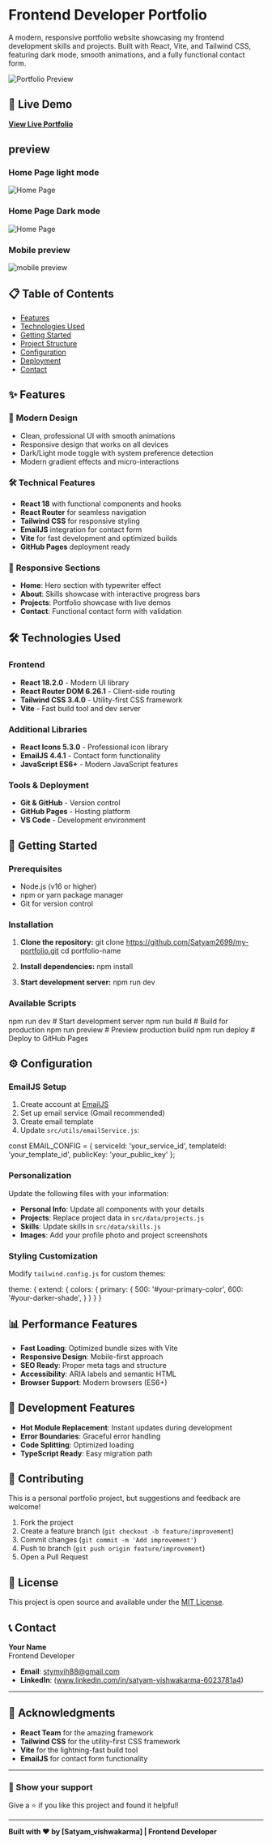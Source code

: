 # Frontend Developer Portfolio

A modern, responsive portfolio website showcasing my frontend development skills and projects. Built with React, Vite, and Tailwind CSS, featuring dark mode, smooth animations, and a fully functional contact form.

![Portfolio Preview](https://github.com/Satyam2699/my-portfolio)

## 🚀 Live Demo

**[View Live Portfolio](https://satyam2699.github.io/my-portfolio/)**

## preview
### Home Page light mode
![Home Page](https://github.com/Satyam2699/my-portfolio/blob/83b330920521ad146000cc7d3ae00fc271278df3/public/light-mode_desktop_home.JPG)

### Home Page Dark mode
![Home Page](https://github.com/Satyam2699/my-portfolio/blob/83b330920521ad146000cc7d3ae00fc271278df3/public/dark-mode_desktop_home.JPG)

### Mobile preview
![mobile preview](https://github.com/Satyam2699/my-portfolio/blob/83b330920521ad146000cc7d3ae00fc271278df3/public/mobile-view_dark.jpg)

## 📋 Table of Contents

- [Features](#features)
- [Technologies Used](#technologies-used)
- [Getting Started](#getting-started)
- [Project Structure](#project-structure)
- [Configuration](#configuration)
- [Deployment](#deployment)
- [Contact](#contact)

## ✨ Features

### 🎨 **Modern Design**
- Clean, professional UI with smooth animations
- Responsive design that works on all devices
- Dark/Light mode toggle with system preference detection
- Modern gradient effects and micro-interactions

### 🛠 **Technical Features**
- **React 18** with functional components and hooks
- **React Router** for seamless navigation
- **Tailwind CSS** for responsive styling
- **EmailJS** integration for contact form
- **Vite** for fast development and optimized builds
- **GitHub Pages** deployment ready

### 📱 **Responsive Sections**
- **Home**: Hero section with typewriter effect
- **About**: Skills showcase with interactive progress bars
- **Projects**: Portfolio showcase with live demos
- **Contact**: Functional contact form with validation

## 🛠 Technologies Used

### **Frontend**
- **React 18.2.0** - Modern UI library
- **React Router DOM 6.26.1** - Client-side routing
- **Tailwind CSS 3.4.0** - Utility-first CSS framework
- **Vite** - Fast build tool and dev server

### **Additional Libraries**
- **React Icons 5.3.0** - Professional icon library
- **EmailJS 4.4.1** - Contact form functionality
- **JavaScript ES6+** - Modern JavaScript features

### **Tools & Deployment**
- **Git & GitHub** - Version control
- **GitHub Pages** - Hosting platform
- **VS Code** - Development environment

## 🚀 Getting Started

### **Prerequisites**
- Node.js (v16 or higher)
- npm or yarn package manager
- Git for version control

### **Installation**

1. **Clone the repository:**
   git clone https://github.com/Satyam2699/my-portfolio.git
   cd portfolio-name

2. **Install dependencies:**
npm install

3. **Start development server:**
npm run dev


### **Available Scripts**

npm run dev # Start development server
npm run build # Build for production
npm run preview # Preview production build
npm run deploy # Deploy to GitHub Pages


## ⚙️ Configuration

### **EmailJS Setup**

1. Create account at [EmailJS](https://www.emailjs.com/)
2. Set up email service (Gmail recommended)
3. Create email template
4. Update `src/utils/emailService.js`:

const EMAIL_CONFIG = {
serviceId: 'your_service_id',
templateId: 'your_template_id',
publicKey: 'your_public_key'
};


### **Personalization**

Update the following files with your information:

- **Personal Info**: Update all components with your details
- **Projects**: Replace project data in `src/data/projects.js`
- **Skills**: Update skills in `src/data/skills.js`
- **Images**: Add your profile photo and project screenshots

### **Styling Customization**

Modify `tailwind.config.js` for custom themes:

theme: {
extend: {
colors: {
primary: {
500: '#your-primary-color',
600: '#your-darker-shade',
}
}
}
}

## 📊 Performance Features

- **Fast Loading**: Optimized bundle sizes with Vite
- **Responsive Design**: Mobile-first approach
- **SEO Ready**: Proper meta tags and structure
- **Accessibility**: ARIA labels and semantic HTML
- **Browser Support**: Modern browsers (ES6+)

## 🔧 Development Features

- **Hot Module Replacement**: Instant updates during development
- **Error Boundaries**: Graceful error handling
- **Code Splitting**: Optimized loading
- **TypeScript Ready**: Easy migration path

## 🤝 Contributing

This is a personal portfolio project, but suggestions and feedback are welcome!

1. Fork the project
2. Create a feature branch (`git checkout -b feature/improvement`)
3. Commit changes (`git commit -m 'Add improvement'`)
4. Push to branch (`git push origin feature/improvement`)
5. Open a Pull Request

## 📄 License

This project is open source and available under the [MIT License](LICENSE).

## 📞 Contact

**Your Name**  
Frontend Developer

- **Email**: stymvih88@gmail.com
- **LinkedIn**: (www.linkedin.com/in/satyam-vishwakarma-6023781a4)

---

## 🙏 Acknowledgments

- **React Team** for the amazing framework
- **Tailwind CSS** for the utility-first CSS framework
- **Vite** for the lightning-fast build tool
- **EmailJS** for contact form functionality

---

### 🌟 Show your support

Give a ⭐️ if you like this project and found it helpful!

---

**Built with ❤️ by [Satyam_vishwakarma] | Frontend Developer**
